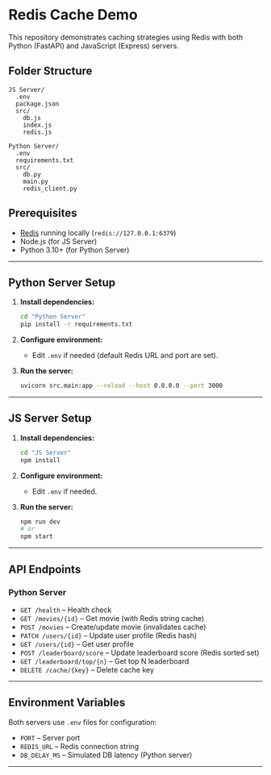 # Redis Cache Demo

This repository demonstrates caching strategies using Redis with both Python (FastAPI) and JavaScript (Express) servers.

## Folder Structure

```
JS Server/
  .env
  package.json
  src/
    db.js
    index.js
    redis.js

Python Server/
  .env
  requirements.txt
  src/
    db.py
    main.py
    redis_client.py
```

## Prerequisites

- [Redis](https://redis.io/) running locally (`redis://127.0.0.1:6379`)
- Node.js (for JS Server)
- Python 3.10+ (for Python Server)

---

## Python Server Setup

1. **Install dependencies:**
   ```sh
   cd "Python Server"
   pip install -r requirements.txt
   ```

2. **Configure environment:**
   - Edit `.env` if needed (default Redis URL and port are set).

3. **Run the server:**
   ```sh
   uvicorn src.main:app --reload --host 0.0.0.0 --port 3000
   ```

---

## JS Server Setup

1. **Install dependencies:**
   ```sh
   cd "JS Server"
   npm install
   ```

2. **Configure environment:**
   - Edit `.env` if needed.

3. **Run the server:**
   ```sh
   npm run dev
   # or
   npm start
   ```

---

## API Endpoints

### Python Server

- `GET /health` – Health check
- `GET /movies/{id}` – Get movie (with Redis string cache)
- `POST /movies` – Create/update movie (invalidates cache)
- `PATCH /users/{id}` – Update user profile (Redis hash)
- `GET /users/{id}` – Get user profile
- `POST /leaderboard/score` – Update leaderboard score (Redis sorted set)
- `GET /leaderboard/top/{n}` – Get top N leaderboard
- `DELETE /cache/{key}` – Delete cache key

---

## Environment Variables

Both servers use `.env` files for configuration:
- `PORT` – Server port
- `REDIS_URL` – Redis connection string
- `DB_DELAY_MS` – Simulated DB latency (Python server)

---